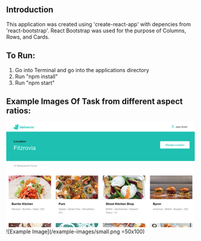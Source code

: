 ## Introduction

This application was created using 'create-react-app' with depencies from 'react-bootstrap'. React Bootstrap was used for the purpose of Columns, Rows, and Cards.

## To Run:

1. Go into Terminal and go into the applications directory
2. Run "npm install"
3. Run "npm start"

## Example Images Of Task from different aspect ratios:
![Example Image](/example-images/normal.png)
![Example Image](/example-images/small.png =50x100)
